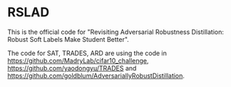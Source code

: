 # RSLAD
This is the official code for "Revisiting Adversarial Robustness Distillation: Robust Soft Labels Make Student Better".

The code for SAT, TRADES, ARD are using the code in https://github.com/MadryLab/cifar10_challenge, https://github.com/yaodongyu/TRADES and https://github.com/goldblum/AdversariallyRobustDistillation.  
